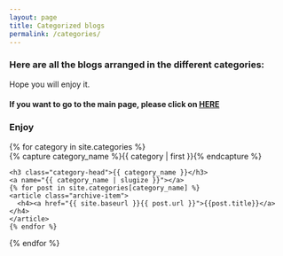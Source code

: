 ```yaml
---
layout: page
title: Categorized blogs 
permalink: /categories/
---
```


### Here are all the blogs arranged in the different categories: 

Hope you will enjoy it. 

#### If you want to go to the main page, please click on <a class="break-long-url" target="_blank" href="https://kabiraj404.github.io/blog/">HERE</a>  

### Enjoy 


<div id="archives">
{% for category in site.categories %}
  <div class="archive-group">
    {% capture category_name %}{{ category | first }}{% endcapture %}
    <div id="#{{ category_name | slugize }}"></div>
    <p></p>

    <h3 class="category-head">{{ category_name }}</h3>
    <a name="{{ category_name | slugize }}"></a>
    {% for post in site.categories[category_name] %}
    <article class="archive-item">
      <h4><a href="{{ site.baseurl }}{{ post.url }}">{{post.title}}</a></h4>
    </article>
    {% endfor %}
  </div>
{% endfor %}
</div>

